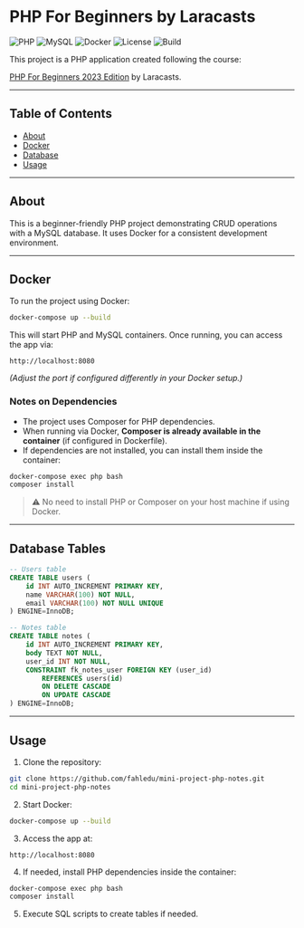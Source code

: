 # PHP For Beginners by Laracasts

![PHP](https://img.shields.io/badge/PHP-8.2-blue) ![MySQL](https://img.shields.io/badge/MySQL-8-orange) ![Docker](https://img.shields.io/badge/Docker-✓-blue) ![License](https://img.shields.io/badge/License-MIT-green) ![Build](https://img.shields.io/badge/Build-passing-brightgreen)

This project is a PHP application created following the course:

[PHP For Beginners 2023 Edition](https://laracasts.com/series/php-for-beginners-2023-edition) by Laracasts.

---

## Table of Contents

* [About](#about)
* [Docker](#docker)
* [Database](#database)
* [Usage](#usage)


---

## About

This is a beginner-friendly PHP project demonstrating CRUD operations with a MySQL database. It uses Docker for a consistent development environment.

---

## Docker

To run the project using Docker:

```bash
docker-compose up --build
```

This will start PHP and MySQL containers. Once running, you can access the app via:

```
http://localhost:8080
```

*(Adjust the port if configured differently in your Docker setup.)*

### Notes on Dependencies

* The project uses Composer for PHP dependencies.
* When running via Docker, **Composer is already available in the container** (if configured in Dockerfile).
* If dependencies are not installed, you can install them inside the container:

```bash
docker-compose exec php bash
composer install
```

> ⚠️ No need to install PHP or Composer on your host machine if using Docker.

---

## Database Tables

```sql
-- Users table
CREATE TABLE users (
    id INT AUTO_INCREMENT PRIMARY KEY,
    name VARCHAR(100) NOT NULL,
    email VARCHAR(100) NOT NULL UNIQUE
) ENGINE=InnoDB;

-- Notes table
CREATE TABLE notes (
    id INT AUTO_INCREMENT PRIMARY KEY,
    body TEXT NOT NULL,
    user_id INT NOT NULL,
    CONSTRAINT fk_notes_user FOREIGN KEY (user_id)
        REFERENCES users(id)
        ON DELETE CASCADE
        ON UPDATE CASCADE
) ENGINE=InnoDB;
```

---

## Usage

1. Clone the repository:

```bash
git clone https://github.com/fahledu/mini-project-php-notes.git
cd mini-project-php-notes
```

2. Start Docker:

```bash
docker-compose up --build
```

3. Access the app at:

```
http://localhost:8080
```

4. If needed, install PHP dependencies inside the container:

```bash
docker-compose exec php bash
composer install
```

5. Execute SQL scripts to create tables if needed.

